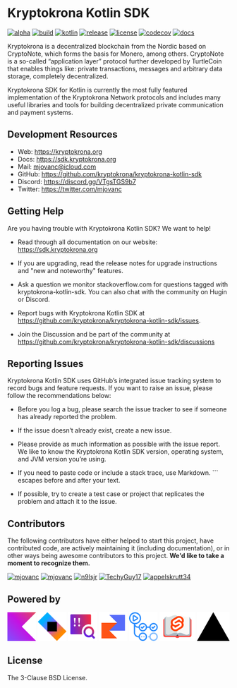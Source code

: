 # Kryptokrona Kotlin SDK

[![alpha](https://kotl.in/badges/alpha.svg)](https://kotlinlang.org/docs/components-stability.html)
[![build](https://img.shields.io/github/actions/workflow/status/kryptokrona/kryptokrona-kotlin-sdk/master-ci.yml?branch=master)](https://github.com/kryptokrona/kryptokrona-kotlin-sdk/actions/workflows/master-ci.yml) 
[![kotlin](https://img.shields.io/badge/kotlin-1.8.21-blue.svg?logo=kotlin)](http://kotlinlang.org)
[![release](https://img.shields.io/maven-central/v/org.kryptokrona.sdk/kryptokrona-util)](https://img.shields.io/maven-central/v/org.kryptokrona.sdk/kryptokrona-util)
[![license](https://img.shields.io/badge/License-BSD_3--Clause-blue.svg)](https://opensource.org/licenses/BSD-3-Clause)
[![codecov](https://codecov.io/gh/kryptokrona/kryptokrona-kotlin-sdk/branch/master/graph/badge.svg)](https://codecov.io/gh/kryptokrona/kryptokrona-kotlin-sdk)
[![docs](https://img.shields.io/badge/docs-api-a97bff.svg?logo=kotlin)](https://kryptokrona.github.io/kryptokrona-kotlin-sdk/0.2.0)

Kryptokrona is a decentralized blockchain from the Nordic based on CryptoNote, which forms the basis for Monero, among others. CryptoNote is a so-called “application layer” protocol further developed by TurtleCoin that enables things like: private transactions, messages and arbitrary data storage, completely decentralized.

Kryptokrona SDK for Kotlin is currently the most fully featured implementation of the Kryptokrona Network protocols and includes many useful libraries and tools for building decentralized private communication and payment systems.

## Development Resources

- Web: https://kryptokrona.org
- Docs: https://sdk.kryptokrona.org
- Mail: mjovanc@icloud.com
- GitHub: https://github.com/kryptokrona/kryptokrona-kotlin-sdk
- Discord: https://discord.gg/VTgsTGS9b7
- Twitter: https://twitter.com/mjovanc

## Getting Help

Are you having trouble with Kryptokrona Kotlin SDK? We want to help!

- Read through all documentation on our website: https://sdk.kryptokrona.org

- If you are upgrading, read the release notes for upgrade instructions and "new and noteworthy" features.

- Ask a question we monitor stackoverflow.com for questions tagged with kryptokrona-kotlin-sdk. You can also chat with the community on Hugin or Discord.

- Report bugs with Kryptokrona Kotlin SDK at https://github.com/kryptokrona/kryptokrona-kotlin-sdk/issues.

- Join the Discussion and be part of the community at https://github.com/kryptokrona/kryptokrona-kotlin-sdk/discussions

## Reporting Issues

Kryptokrona Kotlin SDK uses GitHub’s integrated issue tracking system to record bugs and feature requests. If you want to raise an issue, please follow the recommendations below:

- Before you log a bug, please search the issue tracker to see if someone has already reported the problem.

- If the issue doesn’t already exist, create a new issue.

- Please provide as much information as possible with the issue report. We like to know the Kryptokrona Kotlin SDK version, operating system, and JVM version you’re using.

- If you need to paste code or include a stack trace, use Markdown. ``` escapes before and after your text.

- If possible, try to create a test case or project that replicates the problem and attach it to the issue.

## Contributors

The following contributors have either helped to start this project, have contributed
code, are actively maintaining it (including documentation), or in other ways
being awesome contributors to this project. **We'd like to take a moment to recognize them.**

[<img src="https://github.com/mjovanc.png?size=72" alt="mjovanc" width="72">](https://github.com/mjovanc)
[<img src="https://github.com/renovatebot.png?size=72" alt="mjovanc" width="72">](https://github.com/renovatebot)
[<img src="https://github.com/n9lsjr.png?size=72" alt="n9lsjr" width="72">](https://github.com/n9lsjr)
[<img src="https://github.com/TechyGuy17.png?size=72" alt="TechyGuy17" width="72">](https://github.com/TechyGuy17)
[<img src="https://github.com/appelskrutt34.png?size=72" alt="appelskrutt34" width="72">](https://github.com/appelskrutt34)

## Powered by

[<img src="https://github.com/kryptokrona/kryptokrona-kotlin-sdk/blob/master/resources/poweredby/kotlin.png" alt="Kotlin" height="65">](https://github.com/JetBrains/kotlin)
[<img src="https://github.com/kryptokrona/kryptokrona-kotlin-sdk/blob/master/resources/poweredby/ktor.png" alt="Ktor" height="65">](https://github.com/ktorio/ktor)
[<img src="https://github.com/kryptokrona/kryptokrona-kotlin-sdk/blob/master/resources/poweredby/detekt.png" alt="Detekt" height="65">](https://github.com/detekt)
[<img src="https://github.com/kryptokrona/kryptokrona-kotlin-sdk/blob/master/resources/poweredby/kotlin-coroutines.png" alt="Kotlin Coroutines" height="65">](https://github.com/Kotlin/kotlinx.coroutines)
[<img src="https://github.com/kryptokrona/kryptokrona-kotlin-sdk/blob/master/resources/poweredby/githubactions.png" alt="GitHub Actions" height="65">](https://github.com/actions)
[<img src="https://github.com/kryptokrona/kryptokrona-kotlin-sdk/blob/master/resources/poweredby/sveltepress.png" alt="Sveltepress" height="65">](https://github.com/SveltePress/sveltepress)
[<img src="https://github.com/kryptokrona/kryptokrona-kotlin-sdk/blob/master/resources/poweredby/vercel.png" alt="Vercel" height="65">](https://github.com/vercel)

## License

The 3-Clause BSD License.
